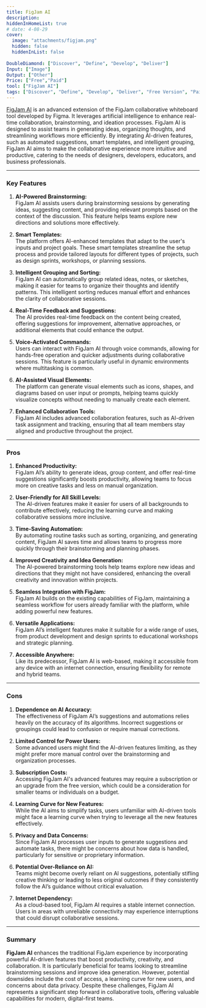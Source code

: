 ```yaml
---
title: FigJam AI  
description:  
hiddenInHomeList: true  
# date: 4-08-29  
cover:  
  image: "attachments/figjam.png"  
  hidden: false  
  hiddenInList: false 
  
DoubleDiamond: ["Discover", "Define", "Develop", "Deliver"]
Input: ["Image"]
Output: ["Other"]
Price: ["Free","Paid"]
tool: ["FigJam AI"]  
tags: ["Discover", "Define", "Develop", "Deliver", "Free Version", "Paid Version", "Collaboration", "Brainstorming", "Scheduling", "Time Management"]
---
```


[FigJam AI](https://www.figma.com/figjam/ai/) is an advanced extension of the FigJam collaborative whiteboard tool developed by Figma. It leverages artificial intelligence to enhance real-time collaboration, brainstorming, and ideation processes. FigJam AI is designed to assist teams in generating ideas, organizing thoughts, and streamlining workflows more efficiently. By integrating AI-driven features, such as automated suggestions, smart templates, and intelligent grouping, FigJam AI aims to make the collaborative experience more intuitive and productive, catering to the needs of designers, developers, educators, and business professionals.

---

### **Key Features**

1. **AI-Powered Brainstorming:**  
   FigJam AI assists users during brainstorming sessions by generating ideas, suggesting content, and providing relevant prompts based on the context of the discussion. This feature helps teams explore new directions and solutions more effectively.

2. **Smart Templates:**  
   The platform offers AI-enhanced templates that adapt to the user's inputs and project goals. These smart templates streamline the setup process and provide tailored layouts for different types of projects, such as design sprints, workshops, or planning sessions.

3. **Intelligent Grouping and Sorting:**  
   FigJam AI can automatically group related ideas, notes, or sketches, making it easier for teams to organize their thoughts and identify patterns. This intelligent sorting reduces manual effort and enhances the clarity of collaborative sessions.

4. **Real-Time Feedback and Suggestions:**  
   The AI provides real-time feedback on the content being created, offering suggestions for improvement, alternative approaches, or additional elements that could enhance the output.

5. **Voice-Activated Commands:**  
   Users can interact with FigJam AI through voice commands, allowing for hands-free operation and quicker adjustments during collaborative sessions. This feature is particularly useful in dynamic environments where multitasking is common.

6. **AI-Assisted Visual Elements:**  
   The platform can generate visual elements such as icons, shapes, and diagrams based on user input or prompts, helping teams quickly visualize concepts without needing to manually create each element.

7. **Enhanced Collaboration Tools:**  
   FigJam AI includes advanced collaboration features, such as AI-driven task assignment and tracking, ensuring that all team members stay aligned and productive throughout the project.

---

### **Pros**

1. **Enhanced Productivity:**  
   FigJam AI’s ability to generate ideas, group content, and offer real-time suggestions significantly boosts productivity, allowing teams to focus more on creative tasks and less on manual organization.

2. **User-Friendly for All Skill Levels:**  
   The AI-driven features make it easier for users of all backgrounds to contribute effectively, reducing the learning curve and making collaborative sessions more inclusive.

3. **Time-Saving Automation:**  
   By automating routine tasks such as sorting, organizing, and generating content, FigJam AI saves time and allows teams to progress more quickly through their brainstorming and planning phases.

4. **Improved Creativity and Idea Generation:**  
   The AI-powered brainstorming tools help teams explore new ideas and directions that they might not have considered, enhancing the overall creativity and innovation within projects.

5. **Seamless Integration with FigJam:**  
   FigJam AI builds on the existing capabilities of FigJam, maintaining a seamless workflow for users already familiar with the platform, while adding powerful new features.

6. **Versatile Applications:**  
   FigJam AI’s intelligent features make it suitable for a wide range of uses, from product development and design sprints to educational workshops and strategic planning.

7. **Accessible Anywhere:**  
   Like its predecessor, FigJam AI is web-based, making it accessible from any device with an internet connection, ensuring flexibility for remote and hybrid teams.

---

### **Cons**

1. **Dependence on AI Accuracy:**  
   The effectiveness of FigJam AI’s suggestions and automations relies heavily on the accuracy of its algorithms. Incorrect suggestions or groupings could lead to confusion or require manual corrections.

2. **Limited Control for Power Users:**  
   Some advanced users might find the AI-driven features limiting, as they might prefer more manual control over the brainstorming and organization processes.

3. **Subscription Costs:**  
   Accessing FigJam AI's advanced features may require a subscription or an upgrade from the free version, which could be a consideration for smaller teams or individuals on a budget.

4. **Learning Curve for New Features:**  
   While the AI aims to simplify tasks, users unfamiliar with AI-driven tools might face a learning curve when trying to leverage all the new features effectively.

5. **Privacy and Data Concerns:**  
   Since FigJam AI processes user inputs to generate suggestions and automate tasks, there might be concerns about how data is handled, particularly for sensitive or proprietary information.

6. **Potential Over-Reliance on AI:**  
   Teams might become overly reliant on AI suggestions, potentially stifling creative thinking or leading to less original outcomes if they consistently follow the AI’s guidance without critical evaluation.

7. **Internet Dependency:**  
   As a cloud-based tool, FigJam AI requires a stable internet connection. Users in areas with unreliable connectivity may experience interruptions that could disrupt collaborative sessions.

---

### **Summary**

**FigJam AI** enhances the traditional FigJam experience by incorporating powerful AI-driven features that boost productivity, creativity, and collaboration. It is particularly beneficial for teams looking to streamline brainstorming sessions and improve idea generation. However, potential downsides include the cost of access, a learning curve for new users, and concerns about data privacy. Despite these challenges, FigJam AI represents a significant step forward in collaborative tools, offering valuable capabilities for modern, digital-first teams.
